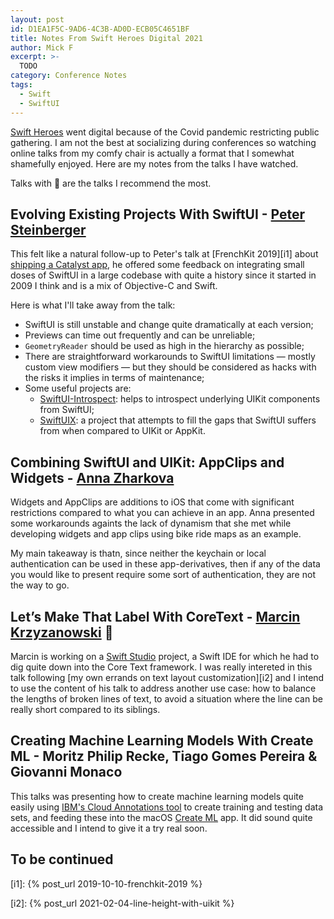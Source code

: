 ```yaml
---
layout: post
id: D1EA1F5C-9AD6-4C3B-AD0D-ECB05C4651BF
title: Notes From Swift Heroes Digital 2021
author: Mick F
excerpt: >-
  TODO
category: Conference Notes
tags:
  - Swift
  - SwiftUI
---
```


[Swift Heroes][5] went digital because of the Covid pandemic restricting public
gathering. I am not the best at socializing during conferences so watching
online talks from my comfy chair is actually a format that I somewhat shamefully
enjoyed. Here are my notes from the talks I have watched.

Talks with 🌟 are the talks I recommend the most.

## Evolving Existing Projects With SwiftUI - [Peter Steinberger][1]

This felt like a natural follow-up to Peter's talk at [FrenchKit 2019][i1] about
[shipping a Catalyst app][2], he offered some feedback on integrating small
doses of SwiftUI in a large codebase with quite a history since it started in
2009 I think and is a mix of Objective-C and Swift.

Here is what I'll take away from the talk:

- SwiftUI is still unstable and change quite dramatically at each version;
- Previews can time out frequently and can be unreliable;
- `GeometryReader` should be used as high in the hierarchy as possible;
- There are straightforward workarounds to SwiftUI limitations — mostly custom
  view modifiers — but they should be considered as hacks with the risks it
  implies in terms of maintenance;
- Some useful projects are:
  - [SwiftUI-Introspect][3]: helps to introspect underlying UIKit components
    from SwiftUI;
  - [SwiftUIX][4]: a project that attempts to fill the gaps that SwiftUI suffers
    from when compared to UIKit or AppKit.

## Combining SwiftUI and UIKit: AppClips and Widgets - [Anna Zharkova][6]

Widgets and AppClips are additions to iOS that come with significant
restrictions compared to what you can achieve in an app. Anna presented some
workarounds againts the lack of dynamism that she met while developing widgets
and app clips using bike ride maps as an example.

My main takeaway is thatn, since neither the keychain or local authentication
can be used in these app-derivatives, then if any of the data you would like to
present require some sort of authentication, they are not the way to go.

## Let’s Make That Label With CoreText - [Marcin Krzyzanowski][7] 🌟

Marcin is working on a [Swift Studio][8] project, a Swift IDE for which he had
to dig quite down into the Core Text framework. I was really intereted in this
talk following [my own errands on text layout customization][i2] and I intend to
use the content of his talk to address another use case: how to balance the
lengths of broken lines of text, to avoid a situation where the line can be
really short compared to its siblings.

## Creating Machine Learning Models With Create ML - Moritz Philip Recke, Tiago Gomes Pereira & Giovanni Monaco

This talks was presenting how to create machine learning models quite easily
using [IBM's Cloud Annotations tool][9] to create training and testing data
sets, and feeding these into the macOS [Create ML][10] app. It did sound quite
accessible and I intend to give it a try real soon.

## To be continued

[i1]: {% post_url 2019-10-10-frenchkit-2019 %}

[i2]: {% post_url 2021-02-04-line-height-with-uikit %}

[1]: https://steipete.me/
[2]: https://youtu.be/Xo3zGlyxXcI
[3]: https://github.com/siteline/SwiftUI-Introspect
[4]: https://swiftuix.com/
[5]: https://swiftheroes.com
[6]: https://twitter.com/anioutkajarkova
[7]: https://twitter.com/krzyzanowskim
[8]: https://swiftstudio.app/
[9]: https://cloud.annotations.ai/
[10]: https://developer.apple.com/machine-learning/create-ml/
